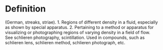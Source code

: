 # Definition

(German, streaks, striae). 1. Regions of different density in a fluid,
especially as shown by special apparatus. 2. Pertaining to a method or
apparatus for visualizing or photographing regions of varying density in
a field of flow. See schlieren photography, scintillation. Used in
compounds, such as schlieren lens, schlieren method, schlieren
photograph, etc.
